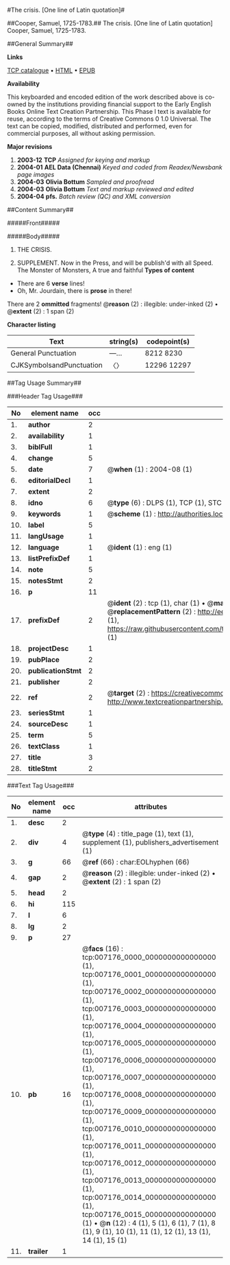 #The crisis. [One line of Latin quotation]#

##Cooper, Samuel, 1725-1783.##
The crisis. [One line of Latin quotation]
Cooper, Samuel, 1725-1783.

##General Summary##

**Links**

[TCP catalogue](http://www.ota.ox.ac.uk/tcp/)  • 
[HTML](http://tei.it.ox.ac.uk/tcp/Texts-HTML/free/N05/N05653.html)  • 
[EPUB](http://tei.it.ox.ac.uk/tcp/Texts-EPUB/free/N05/N05653.epub)

**Availability**

This keyboarded and encoded edition of the
	       work described above is co-owned by the institutions
	       providing financial support to the Early English Books
	       Online Text Creation Partnership. This Phase I text is
	       available for reuse, according to the terms of Creative
	       Commons 0 1.0 Universal. The text can be copied,
	       modified, distributed and performed, even for
	       commercial purposes, all without asking permission.

**Major revisions**

1. __2003-12__ __TCP__ *Assigned for keying and markup*
1. __2004-01__ __AEL Data (Chennai)__ *Keyed and coded from Readex/Newsbank page images*
1. __2004-03__ __Olivia Bottum__ *Sampled and proofread*
1. __2004-03__ __Olivia Bottum__ *Text and markup reviewed and edited*
1. __2004-04__ __pfs.__ *Batch review (QC) and XML conversion*

##Content Summary##

#####Front#####

#####Body#####

1. THE CRISIS.

1. SUPPLEMENT.
Now in the Press, and will be publish'd with all Speed. The Monster of Monsters, A true and faithful
**Types of content**

  * There are 6 **verse** lines!
  * Oh, Mr. Jourdain, there is **prose** in there!

There are 2 **ommitted** fragments! 
 @__reason__ (2) : illegible: under-inked (2)  •  @__extent__ (2) : 1 span (2)

**Character listing**


|Text|string(s)|codepoint(s)|
|---|---|---|
|General Punctuation|—…|8212 8230|
|CJKSymbolsandPunctuation|〈〉|12296 12297|

##Tag Usage Summary##

###Header Tag Usage###

|No|element name|occ|attributes|
|---|---|---|---|
|1.|__author__|2||
|2.|__availability__|1||
|3.|__biblFull__|1||
|4.|__change__|5||
|5.|__date__|7| @__when__ (1) : 2004-08 (1)|
|6.|__editorialDecl__|1||
|7.|__extent__|2||
|8.|__idno__|6| @__type__ (6) : DLPS (1), TCP (1), STC (1), NOTIS (1), IMAGE-SET (1), EVANS-CITATION (1)|
|9.|__keywords__|1| @__scheme__ (1) : http://authorities.loc.gov/ (1)|
|10.|__label__|5||
|11.|__langUsage__|1||
|12.|__language__|1| @__ident__ (1) : eng (1)|
|13.|__listPrefixDef__|1||
|14.|__note__|5||
|15.|__notesStmt__|2||
|16.|__p__|11||
|17.|__prefixDef__|2| @__ident__ (2) : tcp (1), char (1)  •  @__matchPattern__ (2) : ([0-9\-]+):([0-9IVX]+) (1), (.+) (1)  •  @__replacementPattern__ (2) : http://eebo.chadwyck.com/downloadtiff?vid=$1&page=$2 (1), https://raw.githubusercontent.com/textcreationpartnership/Texts/master/tcpchars.xml#$1 (1)|
|18.|__projectDesc__|1||
|19.|__pubPlace__|2||
|20.|__publicationStmt__|2||
|21.|__publisher__|2||
|22.|__ref__|2| @__target__ (2) : https://creativecommons.org/publicdomain/zero/1.0/ (1), http://www.textcreationpartnership.org/docs/. (1)|
|23.|__seriesStmt__|1||
|24.|__sourceDesc__|1||
|25.|__term__|5||
|26.|__textClass__|1||
|27.|__title__|3||
|28.|__titleStmt__|2||


###Text Tag Usage###

|No|element name|occ|attributes|
|---|---|---|---|
|1.|__desc__|2||
|2.|__div__|4| @__type__ (4) : title_page (1), text (1), supplement (1), publishers_advertisement (1)|
|3.|__g__|66| @__ref__ (66) : char:EOLhyphen (66)|
|4.|__gap__|2| @__reason__ (2) : illegible: under-inked (2)  •  @__extent__ (2) : 1 span (2)|
|5.|__head__|2||
|6.|__hi__|115||
|7.|__l__|6||
|8.|__lg__|2||
|9.|__p__|27||
|10.|__pb__|16| @__facs__ (16) : tcp:007176_0000_0000000000000000 (1), tcp:007176_0001_0000000000000000 (1), tcp:007176_0002_0000000000000000 (1), tcp:007176_0003_0000000000000000 (1), tcp:007176_0004_0000000000000000 (1), tcp:007176_0005_0000000000000000 (1), tcp:007176_0006_0000000000000000 (1), tcp:007176_0007_0000000000000000 (1), tcp:007176_0008_0000000000000000 (1), tcp:007176_0009_0000000000000000 (1), tcp:007176_0010_0000000000000000 (1), tcp:007176_0011_0000000000000000 (1), tcp:007176_0012_0000000000000000 (1), tcp:007176_0013_0000000000000000 (1), tcp:007176_0014_0000000000000000 (1), tcp:007176_0015_0000000000000000 (1)  •  @__n__ (12) : 4 (1), 5 (1), 6 (1), 7 (1), 8 (1), 9 (1), 10 (1), 11 (1), 12 (1), 13 (1), 14 (1), 15 (1)|
|11.|__trailer__|1||
